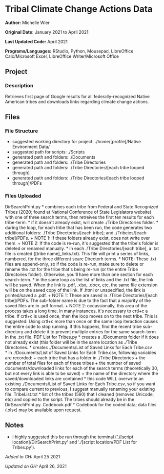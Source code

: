 # Tribal Climate Change Actions Data 

**Author:** Michelle Wier

**Original Date:** January 2021 to April 2021

**Last Updated Code:** April 2021

**Programs/Languages:** RStudio, Python, Mousepad, LibreOffice Calc/Microsoft Excel, LibreOffice Writer/Microsoft Office

## Project
### Description
Retrieves first page of Google results for all federally-recognized Native American tribes and downloads links regarding climate change actions.

## Files
### File Structure
  * suggested working directory for project: ./home/[profile]/Native Environment Data/
  * suggested path for scripts: ./Scripts
  * generated path and folders: ./Documents
  * generated path and folders: ./Tribe Directories
  * generated path and folders: ./Tribe Directories/[each tribe looped through] 
  * generated path and folders: ./Tribe Directories/[each tribe looped through]/PDFs 
  
### Files Uploaded
DirSearchPrint.py
    * combines each tribe from Federal and State Recognized Tribes (2020; found at National Conference of State Legislators website) with one of three search terms, then retreives the first ten results for each tribe-term. 
    * if it doesn't already exist, will create  ./Tribe Directories folder. 
    *  during the loop, for each tribe that has been run, the code generates two additional folders: ./Tribe Directories/[each tribe]; and ./Tribeies/[each tribe]/PDFs. 
        + NOTE 1: If these folders already exist, does not write over them. 
        + NOTE 2: If the code is re-run, it's suggested that the tribe's folder is deleted or renamed manually.
    * in each ./Tribe Directories/[each tribe], a .txt file is created ([tribe name]_links.txt). This file will print a series of links, numbered, for the three different searc Directorh terms. 
        * NOTE: These .txt files are append-only, so if the code is re-run, make sure to delete or rename the .txt for the tribe that's being re-run (or the entire Tribe Directories folder). Otherwise, you'll have more than one section for each search-term.
    * in the same loop as the list of links and the .txt file, the link will be saved. When the link is .pdf, .xlsx, .docx, etc, the same file extension will be on the saved copy of the link. If .html or unspecified, the link is printed/saved a .pdf. 
        + NOTE 1: These are saved in ./Tribe Directories/[each tribe]/PDFs. The sub-folder name is due to the fact that a majority of the saved files are in .pdf format. 
        + NOTE 2: occassionally, this area of the process takes a long time. In many instances, it's necessary to crtl+c a tribe. If crtl+c is used once, then the loop moves on to the next tribe. This is suggested. Using crtl+c more than once on the same loop iteraction causes the entire code to stop running. If this happens, find the recent tribe sub-directory and delete it to prevent multiple entries for the same search-term in the .txt file. 
PDF List for Tribes.py
    * creates a ./Documents folder if it does not already exist (this folder will be in the same location as ./Tribe Directories. 
    * creates ./Documents/List of Saved Links for Each Tribe.csv  
    * in ./Documents/List of Saved Links for Each Tribe.csv, follownig variables are recorded: 
      + each tribe that has a folder in ./Tribe Directories
      + the number of total files for each of those tribes 
      + the number of saved documents/downloaded links for each of the search terms (theoretically 30, but not every link is able to be saved) 
      + the name of the directory where the saved/downloaded links are contained
     * this code WILL overwrite an existing ./Documents/List of Saved Links for Each Tribe.csv, so if you want to compare current to previous, I suggest manually renaming your existing file. 
TribeList.txt
    * list of the tribes (590) that I cleaned (removed Unicode, etc) and copied to the script. The tribes should already be in the DirSearchPrint.py. 
Codebook.pdf
    * Codebook for the coded data; data files (.xlsx) may be available upon request.

## Notes 
  * I highly suggested this be run through the terminal ('./[script location]/DirSearchPrint.py' and './[script location/PDF List for Tribes.py'). 
 <!-- Make sure to check the ./Tribe Directories/[each tribe] names occassionally. At one point, tribe names in the list were merged together, likely due to a missing comma between list items in the tribe name list. It should be fixed now, but it's something to keep an eye out for. -->
<!--  - Rather than deleting tribe sub-folders when I rerun a tribe, I rename folders--example, ./Tribe Directories  ./Tribe Direcotires_Feb when I rerun all the tribes in March, etc. I tend to zip the old folders to save space. -->
 
 
 
*Added to GH:* April 25 2021

*Updated on GH:* April 26, 2021

